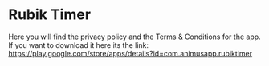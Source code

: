 # Rubik Timer
Here you will find the privacy policy and the Terms & Conditions for the app. If you want to download it here its the link:
https://play.google.com/store/apps/details?id=com.animusapp.rubiktimer
